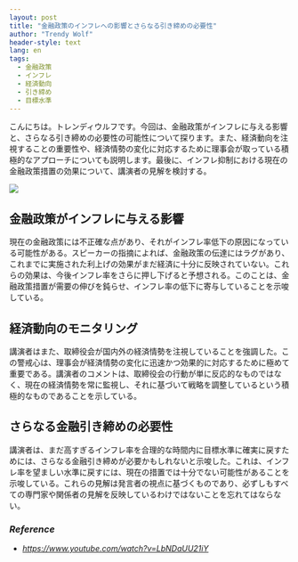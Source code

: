 ```yaml
---
layout: post
title: "金融政策のインフレへの影響とさらなる引き締めの必要性"
author: "Trendy Wolf"
header-style: text
lang: en
tags:
  - 金融政策
  - インフレ
  - 経済動向
  - 引き締め
  - 目標水準
---
```


こんにちは。トレンディウルフです。今回は、金融政策がインフレに与える影響と、さらなる引き締めの必要性の可能性について探ります。また、経済動向を注視することの重要性や、経済情勢の変化に対応するために理事会が取っている積極的なアプローチについても説明します。最後に、インフレ抑制における現在の金融政策措置の効果について、講演者の見解を検討する。

<img
    src="https://i.ytimg.com/vi/LbNDaUU21iY/hqdefault.jpg"
/>


## 金融政策がインフレに与える影響
現在の金融政策には不正確な点があり、それがインフレ率低下の原因になっている可能性がある。スピーカーの指摘によれば、金融政策の伝達にはラグがあり、これまでに実施された利上げの効果がまだ経済に十分に反映されていない。これらの効果は、今後インフレ率をさらに押し下げると予想される。このことは、金融政策措置が需要の伸びを鈍らせ、インフレ率の低下に寄与していることを示唆している。

## 経済動向のモニタリング
講演者はまた、取締役会が国内外の経済情勢を注視していることを強調した。この警戒心は、理事会が経済情勢の変化に迅速かつ効果的に対応するために極めて重要である。講演者のコメントは、取締役会の行動が単に反応的なものではなく、現在の経済情勢を常に監視し、それに基づいて戦略を調整しているという積極的なものであることを示している。

## さらなる金融引き締めの必要性
講演者は、まだ高すぎるインフレ率を合理的な時間内に目標水準に確実に戻すためには、さらなる金融引き締めが必要かもしれないと示唆した。これは、インフレ率を望ましい水準に戻すには、現在の措置では十分でない可能性があることを示唆している。これらの見解は発言者の視点に基づくものであり、必ずしもすべての専門家や関係者の見解を反映しているわけではないことを忘れてはならない。


### _Reference_
- _https://www.youtube.com/watch?v=LbNDaUU21iY_

